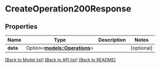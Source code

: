 # CreateOperation200Response

## Properties

Name | Type | Description | Notes
------------ | ------------- | ------------- | -------------
**data** | Option<[**models::Operations**](Operations.md)> |  | [optional]

[[Back to Model list]](../README.md#documentation-for-models) [[Back to API list]](../README.md#documentation-for-api-endpoints) [[Back to README]](../README.md)


